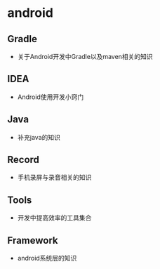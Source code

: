 # android

## Gradle

* 关于Android开发中Gradle以及maven相关的知识

## IDEA

* Android使用开发小窍门

## Java

* 补充java的知识

## Record

* 手机录屏与录音相关的知识  

## Tools

* 开发中提高效率的工具集合

## Framework

* android系统层的知识


